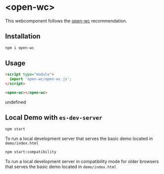 # \<open-wc>

This webcomponent follows the [open-wc](https://github.com/open-wc/open-wc) recommendation.

## Installation
```bash
npm i open-wc
```

## Usage
```html
<script type="module">
  import 'open-wc/open-wc.js';
</script>

<open-wc></open-wc>
```

undefined

## Local Demo with `es-dev-server`
```bash
npm start
```
To run a local development server that serves the basic demo located in `demo/index.html`

```bash
npm start:compatibility
```
To run a local development server in compatibility mode for older browsers that serves the basic demo located in `demo/index.html`
